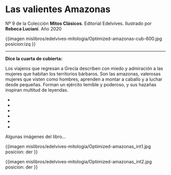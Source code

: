 # Las valientes Amazonas
Nº 9 de la Colección **Mitos Clásicos**. Editorial Edelvives. Ilustrado por **Rebeca Luciani**. Año 2020

{{imagen mislibros/edelvives-mitologia/Optimized-amazonas-cub-600.jpg posicion:izq }}



---

**Dice la cuarta de cubierta:**



Los viajeros que regresan a Grecia describen con miedo y admiración a las mujeres que habitan los territorios bárbaros. Son las amazonas, valerosas  mujeres que visten como hombres, aprenden a montar a caballo y a luchar desde pequeñas. Forman un ejército temible y poderoso, y sus hazañas inspiran multitud de leyendas.



*

*

*

*

*

*

Algunas imágenes del libro...

{{imagen mislibros/edelvives-mitologia/Optimized-amazonas_int1.jpg posicion: der }}

{{imagen mislibros/edelvives-mitologia/Optimized-amazonas_int2.jpg posicion: der }}


